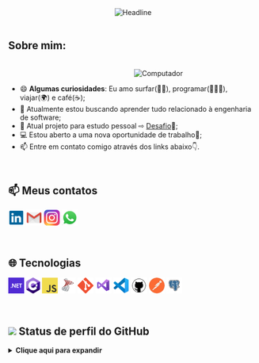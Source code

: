 <div align=center>
        <img src="https://readme-typing-svg.herokuapp.com?color=8FBC8F&size=32&center=true&vCenter=true&width=600&height=50&lines=Olá,+seja+bem-vindo(a)!+%F0%9F%91%8B;Meu+nome+é+Giulianno+L.+Ramos;Software+Developer;Programming+Enthusiast;Freelancer" alt="Headline" />
    </div>

</div>

<br>

  **<h2>Sobre mim:</h2>**
  <div align=left>
        <br>        
        <img src="https://user-images.githubusercontent.com/104398159/229950563-4adf5595-eba3-4ca5-9296-1b539ac2ee81.png" min-width="300px" max-width="300px" width="250px" align="right" alt="Computador">
        <br>        
        <ul>
            <li>😄 <b>Algumas curiosidades</b>: Eu amo surfar(🏄‍♂️), programar(👨🏼‍💻), viajar(🌍) e café(☕);</li>
            <li>🌱 Atualmente estou buscando aprender tudo relacionado à engenharia de software;</li>
            <li>🎯 Atual projeto para estudo pessoal ⇨ <a href="https://github.com/giuliannoramos/Desafio">Desafio</a>🤩;</li>            
            <li>💻 Estou aberto a uma nova oportunidade de trabalho🤝;</li>            
            <li>📫 Entre em contato comigo através dos links abaixo👇.</li>
        </ul>
   </div>
  
  <br>
  
  <div>

  ## 📫 Meus contatos
  
  <a href="https://www.linkedin.com/in/giulianno-ramos/" title="Linkedin"><img src="icons/linkedin.png" /></a>
  <a href="mailto:giuleramos@gmail.com" title="Gmail"><img src="icons/gmail.png" /></a>
  <a href="https://www.instagram.com/giulianno_ramos/" title="Instagram"><img src="icons/instagram.png" /></a>
  <a href="https://wa.me/047997275160/" title="Whatsapp"><img src="icons/whatsapp.png" /></a>
  
  <!--[![LinkedIn Badge](https://img.shields.io/badge/Linkedin-blue?style=flat-square&logo=Linkedin&logoColor=white&link=https://www.linkedin.com/in/giulianno-ramos/)](https://www.linkedin.com/in/giulianno-ramos-22a66313a/)&nbsp;
  [![Gmail Badge](https://img.shields.io/badge/Gmail-red?style=flat-square&logo=Gmail&logoColor=white)](mailto:giuleramos@gmail.com)&nbsp;
  [![Instagram Badge](https://img.shields.io/badge/Instagram-EB2A08?style=flat-square&logo=Instagram&logoColor=white)](https://www.instagram.com/giulianno_ramos/)&nbsp; 
  [![WhatsApp](https://img.shields.io/badge/WhatsApp-25D366?style=flat-square&logo=whatsapp&logoColor=white)](https://wa.me/047997275160/)&nbsp;-->

</div>

<br>

<div>

## 🌐 Tecnologias

<a href="https://dotnet.microsoft.com/" title="dotNet"><img src="icons/dotnet.png" /></a>
<a href="http://csharp.net/" title="C#"><img src="icons/csharp.png" /></a>
<a href="https://www.w3schools.com/js/default.asp" title="Javascript"><img src="icons/javascript.png" /></a>
<a href="https://www.microsoft.com/sql-server/" title="Sql Server"><img src="icons/sqlserver.png" /></a>
<a href="https://git-scm.com/" title="Git"><img src="icons/git.png" /></a>
<a href="https://visualstudio.microsoft.com/" title="Visual Studio"><img src="icons/vstudio.png" /></a>
<a href="https://code.visualstudio.com/" title="Visual Studio Code"><img src="icons/vscode.png" /></a>
<a href="https://github.com/" title="GitHub"><img src="icons/github.png" /></a>
<a href="https://www.postman.com/" title="Postman"><img src="icons/postman.png" /></a>
<a href="https://www.PostgreSQL.com/" title="PostgreSQL"><img src="icons/PostgreSQL.png" /></a>

</div>

<br>

## <img src = "https://i.pinimg.com/originals/65/c4/f4/65c4f452571be1261e9c623f7da488ac.gif" width = 35px> Status de perfil do GitHub 


<details> 
  <summary><b> Clique aqui para expandir</b></summary>
  <br/>
  <div align=center>
        <h1>Atividade de Contribuição</h1>  
        <br>  
        <img src="https://github-readme-stats.vercel.app/api?username=giuliannoramos&show_icons=true&theme=dark&title_color=6FDA44&text_color=FFFFFF&icon_color=6FDA44" alt="GitHub Stats" height="150"/> 
        <img src="https://github-readme-streak-stats.herokuapp.com/?user=giuliannoramos&theme=dark&mode=weekly&date_format=j%20M%5B%20Y%5D&currStreakLabel=6FDA44&fire=6FDA44&ring=6FDA44" alt="GitHub Streak Stats" height="150"/>          
        <img height="150em" src="https://github-readme-stats.vercel.app/api/top-langs/?username=giuliannoramos&layout=compact&theme=dark&langs_count=7" align=center/>
        <br>        
   </div>   

<br>   

  <div align="center">
          <a href="https://hits.seeyoufarm.com"><img src="https://hits.seeyoufarm.com/api/count/incr/badge.svg?url=https%3A%2F%2Fgithub.com%2Fgiuliannoramos&count_bg=%2379C83D&title_bg=%23555555&icon=&icon_color=%23E7E7E7&title=Visitors&edge_flat=false"/></a>         
  </div>
